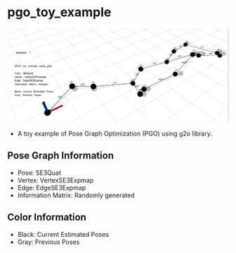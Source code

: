 # pgo_toy_example
![](./intro.gif)
- A toy example of Pose Graph Optimization (PGO) using g2o library.

## Pose Graph Information
- Pose: SE3Quat
- Vertex: VertexSE3Expmap
- Edge: EdgeSE3Expmap
- Information Matrix: Randomly generated

## Color Information
- Black: Current Estimated Poses
- Gray: Previous Poses

